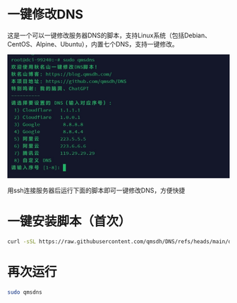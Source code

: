 # 一键修改DNS
这是一个可以一键修改服务器DNS的脚本，支持Linux系统（包括Debian、CentOS、Alpine、Ubuntu），内置七个DNS，支持一键修改。

![截图](https://raw.githubusercontent.com/qmsdh/DNS/refs/heads/main/img.png)

用ssh连接服务器后运行下面的脚本即可一键修改DNS，方便快捷

# 一键安装脚本（首次）
```bash
curl -sSL https://raw.githubusercontent.com/qmsdh/DNS/refs/heads/main/dns_set.sh -o dns_set.sh && chmod +x dns_set.sh && bash dns_set.sh && sudo qmsdns
```

# 再次运行
```bash
sudo qmsdns
```
